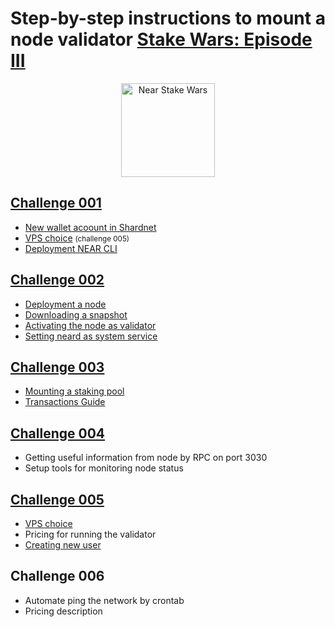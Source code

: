 # Step-by-step instructions to mount a node validator [Stake Wars: Episode III](https://github.com/near/stakewars-iii)

<p align="center">
	<a href='https://github.com/near/stakewars-iii'>
		<img src="https://near.org/wp-content/uploads/2022/06/stakewars3_logo_drk2-1.svg" alt="Near Stake Wars" width="150">
	</a>
</p>

## [Challenge 001](./content/challenge_001.md)

- [New wallet acoount in Shardnet](./content/challenge_001.md#shardnet-wallet)
- [VPS choice](./content/challenge_001.md#vps-choice) <small>(challenge 005)</small>
- [Deployment NEAR CLI](./content/challenge_001.md#Deployment-NEAR-CLI)

## [Challenge 002](./content/challenge_002.md)

- [Deployment a node](./content/challenge_002.md#deployment-a-node)
- [Downloading a snapshot](./content/challenge_002.md#downloading-a-snapshot)
- [Activating the node as validator](./content/challenge_002.md#activating-the-node-as-validator)
- [Setting neard as system service](./content/challenge_002.md#setting-neard-as-system-service)

## [Challenge 003](./content/challenge_003.md)

- [Mounting a staking pool](./content/challenge_003.md#mounting-a-staking-pool)
- [Transactions Guide](./content/challenge_003.md#transactions-guide)

## [Challenge 004](./content/challenge_004.md)

- Getting useful information from node by RPC on port 3030
- Setup tools for monitoring node status

## [Challenge 005](./content/challenge_005.md)

- [VPS choice](./content/challenge_005.md#vps-choice)
- Pricing for running the validator
- [Creating new user](./content/challenge_005.md#creating-new-user)

## Challenge 006

- Automate ping the network by crontab
- Pricing description
